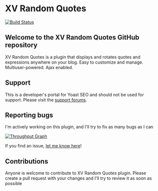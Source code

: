 XV Random Quotes
======================

[![Build Status](https://api.travis-ci.org/xavivars/xv-random-quotes.png?branch=master)](https://travis-ci.org/xavivars/xv-random-quotes)

Welcome to the XV Random Quotes GitHub repository
----------------------------------------------

XV Random Quotes is a plugin that displays and rotates quotes and expressions 
anywhere on your blog. Easy to customize and manage. Multiuser-powered. Ajax enabled.

Support
-------
This is a developer's portal for Yoast SEO and should not be used for support. Please visit the
[support forums](https://wordpress.org/support/plugin/xv-random-quotes).

Reporting bugs
----
I'm actively working on this plugin, and I'll try to fix as many bugs as I can

[![Throughput Graph](https://graphs.waffle.io/xavivars/xv-random-quotes/throughput.svg)](https://waffle.io/xavivars/xv-random-quotes/metrics)

If you find an issue, [let me know here](https://github.com/xavivars/xv-random-quotes/issues/new)! 

Contributions
-------------
Anyone is welcome to contribute to XV Random Quotes plugin. 
Please create a pull request with your changes and I'll try to review it as soon as possible